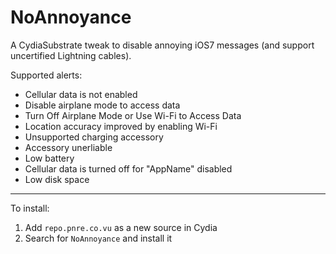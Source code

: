 NoAnnoyance
============

A CydiaSubstrate tweak to disable annoying iOS7 messages (and support uncertified Lightning cables).

Supported alerts:

+ Cellular data is not enabled
+ Disable airplane mode to access data
+ Turn Off Airplane Mode or Use Wi-Fi to Access Data
+ Location accuracy improved by enabling Wi-Fi
+ Unsupported charging accessory
+ Accessory unerliable
+ Low battery
+ Cellular data is turned off for "AppName" disabled
+ Low disk space

---

To install:

1. Add `repo.pnre.co.vu` as a new source in Cydia
2. Search for `NoAnnoyance` and install it
